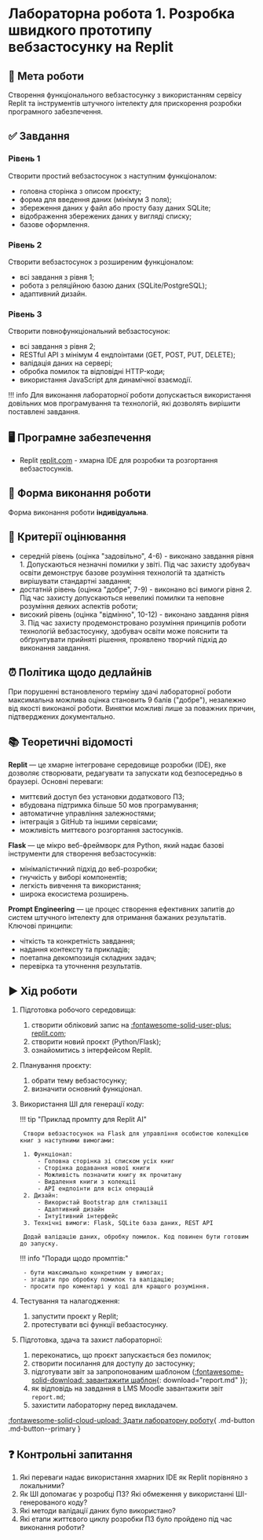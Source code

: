 # Лабораторна робота 1. Розробка швидкого прототипу вебзастосунку на Replit

## 🎯 Мета роботи

Створення функціонального вебзастосунку з використанням сервісу Replit та інструментів штучного інтелекту для прискорення розробки програмного забезпечення.

## ✅ Завдання

### Рівень 1

Створити простий вебзастосунок з наступним функціоналом:

- головна сторінка з описом проєкту;
- форма для введення даних (мінімум 3 поля);
- збереження даних у файл або просту базу даних SQLite;
- відображення збережених даних у вигляді списку;
- базове оформлення.

### Рівень 2

Створити вебзастосунок з розширеним функціоналом:

- всі завдання з рівня 1;
- робота з реляційною базою даних (SQLite/PostgreSQL);
- адаптивний дизайн.

### Рівень 3

Створити повнофункціональний вебзастосунок:

- всі завдання з рівня 2;
- RESTful API з мінімум 4 ендпоінтами (GET, POST, PUT, DELETE);
- валідація даних на сервері;
- обробка помилок та відповідні HTTP-коди;
- використання JavaScript для динамічної взаємодії.

!!! info
    Для виконання лабораторної роботи допускається використання довільних мов програмування та технологій, які дозволять вирішити поставлені завдання.

## 🖥️ Програмне забезпечення

- Replit [replit.com](https://replit.com) - хмарна IDE для розробки та розгортання вебзастосунків.

## 👥 Форма виконання роботи

Форма виконання роботи **індивідуальна**.

## 📝 Критерії оцінювання

- середній рівень (оцінка "задовільно", 4-6) - виконано завдання рівня 1. Допускаються незначні помилки у звіті. Під час захисту здобувач освіти демонструє базове розуміння технологій та здатність вирішувати стандартні завдання;
- достатній рівень (оцінка "добре", 7-9) - виконано всі вимоги рівня 2. Під час захисту допускаються невеликі помилки та неповне розуміння деяких аспектів роботи;
- високий рівень (оцінка "відмінно", 10-12) - виконано завдання рівня 3. Під час захисту продемонстровано розуміння принципів роботи технологій вебзастосунку, здобувач освіти може пояснити та обґрунтувати прийняті рішення, проявлено творчий підхід до виконання завдання.

## ⏰ Політика щодо дедлайнів

При порушенні встановленого терміну здачі лабораторної роботи максимальна можлива оцінка становить 9 балів ("добре"), незалежно від якості виконаної роботи. Винятки можливі лише за поважних причин, підтверджених документально.

## 📚 Теоретичні відомості

**Replit** — це хмарне інтегроване середовище розробки (IDE), яке дозволяє створювати, редагувати та запускати код безпосередньо в браузері. Основні переваги:

- миттєвий доступ без установки додаткового ПЗ;
- вбудована підтримка більше 50 мов програмування;
- автоматичне управління залежностями;
- інтеграція з GitHub та іншими сервісами;
- можливість миттєвого розгортання застосунків.

**Flask** — це мікро веб-фреймворк для Python, який надає базові інструменти для створення вебзастосунків:

- мінімалістичний підхід до веб-розробки;
- гнучкість у виборі компонентів;
- легкість вивчення та використання;
- широка екосистема розширень.

**Prompt Engineering** — це процес створення ефективних запитів до систем штучного інтелекту для отримання бажаних результатів. Ключові принципи:

- чіткість та конкретність завдання;
- надання контексту та прикладів;
- поетапна декомпозиція складних задач;
- перевірка та уточнення результатів.

## ▶️ Хід роботи

1. Підготовка робочого середовища:
    1. створити обліковий запис на [:fontawesome-solid-user-plus: replit.com](https://replit.com);
    2. створити новий проєкт (Python/Flask);
    3. ознайомитись з інтерфейсом Replit.
2. Планування проєкту:
    1. обрати тему вебзастосунку;
    2. визначити основний функціонал.
3. Використання ШІ для генерації коду:

    !!! tip "Приклад промпту для Replit AI"

        Створи вебзастосунок на Flask для управління особистою колекцією книг з наступними вимогами:

        1. Функціонал:
            - Головна сторінка зі списком усіх книг
            - Сторінка додавання нової книги
            - Можливість позначити книгу як прочитану
            - Видалення книги з колекції
            - API ендпоінти для всіх операцій
        2. Дизайн:
            - Використай Bootstrap для стилізації
            - Адаптивний дизайн
            - Інтуїтивний інтерфейс
        3. Технічні вимоги: Flask, SQLite база даних, REST API

        Додай валідацію даних, обробку помилок. Код повинен бути готовим до запуску.

    !!! info "Поради щодо промптів:"

        - бути максимально конкретним у вимогах;
        - згадати про обробку помилок та валідацію;
        - просити про коментарі у коді для кращого розуміння.

4. Тестування та налагодження:
    1. запустити проєкт у Replit;
    2. протестувати всі функції вебзастосунку.
5. Підготовка, здача та захист лабораторної:
    1. переконатись, що проєкт запускається без помилок;
    2. створити посилання для доступу до застосунку;
    3. підготувати звіт за запропонованим шаблоном ([:fontawesome-solid-download: завантажити шаблон](assets/lab01-report.download){: download="report.md" });
    4. як відповідь на завдання в LMS Moodle завантажити звіт `report.md`;
    5. захистити лабораторну перед викладачем.

[:fontawesome-solid-cloud-upload: Здати лабораторну роботу](http://194.187.154.85/moodle/course/view.php?id=1426#section-2){ .md-button .md-button--primary }

## ❓ Контрольні запитання

1. Які переваги надає використання хмарних IDE як Replit порівняно з локальними?
2. Як ШІ допомагає у розробці ПЗ? Які обмеження у використанні ШІ-генерованого коду?
3. Які методи валідації даних було використано?
4. Які етапи життєвого циклу розробки ПЗ було пройдено під час виконання роботи?
